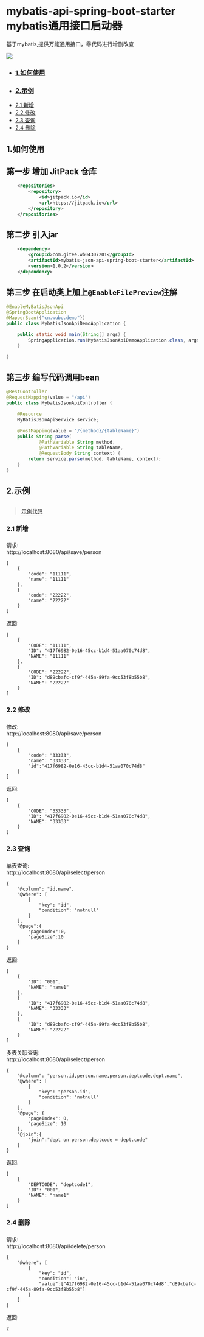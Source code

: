 # mybatis-api-spring-boot-starter mybatis通用接口启动器

基于mybatis,提供万能通用接口，零代码进行增删改查

[![](https://jitpack.io/v/com.gitee.wb04307201/mybatis-json-api-spring-boot-starter.svg)](https://jitpack.io/#com.gitee.wb04307201/mybatis-json-api-spring-boot-starter)

* ### [1.如何使用](#1)
* ### [2.示例](#2)
* [2.1 新增](#2.1)
* [2.2 修改](#2.2)
* [2.3 查询](#2.3)
* [2.4 删除](#2.4)

## <h2 id="1">1.如何使用<h2/>

## 第一步 增加 JitPack 仓库
```xml
    <repositories>
        <repository>
            <id>jitpack.io</id>
            <url>https://jitpack.io</url>
        </repository>
    </repositories>
```

## 第二步 引入jar
```xml
    <dependency>
        <groupId>com.gitee.wb04307201</groupId>
        <artifactId>mybatis-json-api-spring-boot-starter</artifactId>
        <version>1.0.2</version>
    </dependency>
```

## 第三步 在启动类上加上`@EnableFilePreview`注解

```java
@EnableMyBatisJsonApi
@SpringBootApplication
@MapperScan({"cn.wubo.demo"})
public class MybatisJsonApiDemoApplication {

    public static void main(String[] args) {
        SpringApplication.run(MybatisJsonApiDemoApplication.class, args);
    }

}
```

## 第三步 编写代码调用bean

```java
@RestController
@RequestMapping(value = "/api")
public class MybatisJsonApiController {

    @Resource
    MyBatisJsonApiService service;

    @PostMapping(value = "/{method}/{tableName}")
    public String parse(
            @PathVariable String method,
            @PathVariable String tableName,
            @RequestBody String context) {
        return service.parse(method, tableName, context);
    }
}

```

## <h2 id="2">2.示例<h2/>
> <a href="https://gitee.com/wb04307201/mybatis-json-api-demo">示例代码</a>

### <h3 id="2.1">2.1 新增<h3/>
请求:  
http://localhost:8080/api/save/person
<pre><code class="language-json">[
    {
        "code": "11111",
        "name": "11111"
    },
    {
        "code": "22222",
        "name": "22222"
    }
]
</code></pre>
返回:
<pre><code class="language-json">[
    {
        "CODE": "11111",
        "ID": "417f6982-0e16-45cc-b1d4-51aa070c74d8",
        "NAME": "11111"
    },
    {
        "CODE": "22222",
        "ID": "d89cbafc-cf9f-445a-89fa-9cc53f8b55b8",
        "NAME": "22222"
    }
]
</code></pre>
### <h3 id="2.2">2.2 修改<h3/>
修改:  
http://localhost:8080/api/save/person
<pre><code class="language-json">[
    {
        "code": "33333",
        "name": "33333",
        "id":"417f6982-0e16-45cc-b1d4-51aa070c74d8"
    }
]
</code></pre>
返回:
<pre><code class="language-json">[
    {
        "CODE": "33333",
        "ID": "417f6982-0e16-45cc-b1d4-51aa070c74d8",
        "NAME": "33333"
    }
]
</code></pre>
### <h3 id="2.3">2.3 查询<h3/>
单表查询:  
http://localhost:8080/api/select/person
<pre><code class="language-json">{
    "@column": "id,name",
    "@where": [
        {
            "key": "id",
            "condition": "notnull"
        }
    ],
    "@page":{
        "pageIndex":0,
        "pageSize":10
    }
}
</code></pre>
返回:
<pre><code class="language-json">[
    {
        "ID": "001",
        "NAME": "name1"
    },
    {
        "ID": "417f6982-0e16-45cc-b1d4-51aa070c74d8",
        "NAME": "33333"
    },
    {
        "ID": "d89cbafc-cf9f-445a-89fa-9cc53f8b55b8",
        "NAME": "22222"
    }
]
</code></pre>
多表关联查询:  
http://localhost:8080/api/select/person
<pre><code class="language-json">{
    "@column": "person.id,person.name,person.deptcode,dept.name",
    "@where": [
        {
            "key": "person.id",
            "condition": "notnull"
        }
    ],
    "@page": {
        "pageIndex": 0,
        "pageSize": 10
    },
    "@join":{
        "join":"dept on person.deptcode = dept.code"
    }
}
</code></pre>
返回:
<pre><code class="language-json">[
    {
        "DEPTCODE": "deptcode1",
        "ID": "001",
        "NAME": "name1"
    }
]
</code></pre>
### <h3 id="2.4">2.4 删除<h3/>
请求:  
http://localhost:8080/api/delete/person
<pre><code class="language-json">{
    "@where": [
        {
            "key": "id",
            "condition": "in",
            "value":["417f6982-0e16-45cc-b1d4-51aa070c74d8","d89cbafc-cf9f-445a-89fa-9cc53f8b55b8"]
        }
    ]
}
</code></pre>
返回:
<pre><code class="language-json">2
</code></pre>